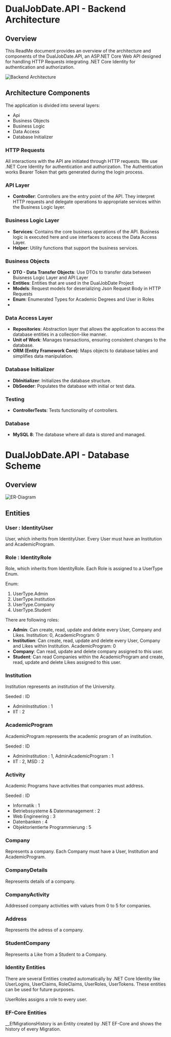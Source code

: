 # DualJobDate.API - Backend Architecture

## Overview

This ReadMe document provides an overview of the architecture and components of the DualJobDate.API, an ASP.NET Core Web API designed for handling HTTP Requests integrating .NET Core Identity for authentication and authorization.

![Backend Architecture](BackendArchitecture.png)

## Architecture Components

The application is divided into several layers:
- Api
- Business Objects
- Business Logic
- Data Access
- Database Initializer

### HTTP Requests
All interactions with the API are initiated through HTTP requests. We use .NET Core Identity for authentication and authorization. The Authentication works Bearer Token that gets generated during the login process.

### API Layer
- **Controller**: Controllers are the entry point of the API. They interpret HTTP requests and delegate operations to appropriate services within the Business Logic layer.

### Business Logic Layer
- **Services**: Contains the core business operations of the API. Business logic is executed here and use interfaces to access the Data Access Layer.
- **Helper**: Utility functions that support the business services.

### Business Objects
- **DTO - Data Transfer Objects**: Use DTOs to transfer data between Buisness Logic Layer and API Layer
- **Entities**: Entities that are used in the DualJobDate Project
- **Models**: Request models for deserializing Json Request Body in HTTP Requests
- **Enum**: Enumerated Types for Academic Degrees and User in Roles
- 
### Data Access Layer
- **Repositories**: Abstraction layer that allows the application to access the database entities in a collection-like manner.
- **Unit of Work**: Manages transactions, ensuring consistent changes to the database.
- **ORM (Entity Framework Core)**: Maps objects to database tables and simplifies data manipulation.

### Database Initializer
- **DbInitializer**: Initializes the database structure.
- **DbSeeder**: Populates the database with initial or test data.

### Testing
- **ControllerTests**: Tests functionality of controllers.

### Database
- **MySQL 8**: The database where all data is stored and managed.

# DualJobDate.API - Database Scheme

## Overview

![ER-Diagram](DatabaseScheme.png)

## Entities

### User : IdentityUser
User, which inherits from IdentityUser. Every User must have an Institution and AcademicProgram.


### Role : IdentityRole
Role, which inherits from IdentityRole. Each Role is assigned to a UserType Enum.

Enum:
1. UserType.Admin
2. UserType.Institution
3. UserType.Company
4. UserType.Student

There are following roles:

- **Admin**: Can create, read, update and delete every User, Company and Likes. Institution: 0, AcademicProgram: 0
- **Institution**: Can create, read, update and delete every User, Company and Likes within Institution. AcademicProgram: 0
- **Company**: Can read, update and delete company assigned to this user.
- **Student**: Can read Companies within the AcademicProgram and create, read, update and delete Likes assigned to this user.

### Institution
 
Institution represents an institution of the University.

Seeded : ID
- AdminInstitution : 1
- IIT : 2

### AcademicProgram

AcademicProgram represents the academic program of an institution.

Seeded : ID
- AdminInstitution : 1, AdminAcademicProgram : 1
- IIT : 2, MSD : 2

### Activity

Academic Programs have activities that companies must address.

Seeded : ID
- Informatik : 1
- Betriebssysteme & Datenmanagement : 2
- Web Engineering : 3
- Datenbanken : 4
- Objektorientierte Programmierung : 5

### Company

Represents a company. Each Company must have a User, Institution and AcademicProgram.

### CompanyDetails

Represents details of a company.

### CompanyActivity

Addressed company activities with values from 0 to 5 for companies.

### Address
Represents the adress of a company.

### StudentCompany

Represents a Like from a Student to a Company.

### Identity Entities

There are several Entities created automatically by .NET Core Identity like UserLogins, UserClaims, RoleClaims, UserRoles, UserTokens.
These entities can be used for future purposes.

UserRoles assigns a role to every user.

### EF-Core Entities

__EfMigrationsHistory is an Entity created by .NET EF-Core and shows the history of every Migration.

